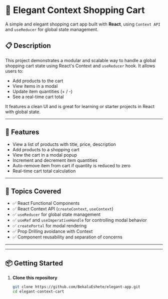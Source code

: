 # 🛒 Elegant Context Shopping Cart

A simple and elegant shopping cart app built with **React**, using `Context API` and `useReducer` for global state management.

## 📋 Description

This project demonstrates a modular and scalable way to handle a global shopping cart state using React's Context and `useReducer` hook. It allows users to:

- Add products to the cart
- View items in a modal
- Update item quantities (+ / -)
- See a real-time cart total

It features a clean UI and is great for learning or starter projects in React with global state.

---

## 🚀 Features

- View a list of products with title, price, description
- Add products to a shopping cart
- View the cart in a modal popup
- Increment and decrement item quantities
- Auto-remove item from cart if quantity is reduced to zero
- Real-time cart total calculation

---

## 🧠 Topics Covered

- ✅ React Functional Components
- ✅ React Context API (`createContext`, `useContext`)
- ✅ `useReducer` for global state management
- ✅ `useRef` and `useImperativeHandle` for controlling modal behavior
- ✅ `createPortal` for modal rendering
- ✅ Prop Drilling avoidance with Context
- ✅ Component reusability and separation of concerns

---


---

## 📦 Getting Started

1. **Clone this repository**

   ```bash
   git clone https://github.com/BekaluEshete/elegant-app.git
   cd elegant-context-cart


